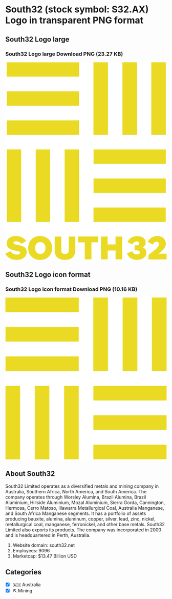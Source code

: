 # South32 (stock symbol: S32.AX) Logo in transparent PNG format

## South32 Logo large

### South32 Logo large Download PNG (23.27 KB)

![South32 Logo large Download PNG (23.27 KB)](/img/orig/S32.AX_BIG-5099675b.png)

## South32 Logo icon format

### South32 Logo icon format Download PNG (10.16 KB)

![South32 Logo icon format Download PNG (10.16 KB)](/img/orig/S32.AX-823c71ba.png)

## About South32

South32 Limited operates as a diversified metals and mining company in Australia, Southern Africa, North America, and South America. The company operates through Worsley Alumina, Brazil Alumina, Brazil Aluminium, Hillside Aluminium, Mozal Aluminium, Sierra Gorda, Cannington, Hermosa, Cerro Matoso, Illawarra Metallurgical Coal, Australia Manganese, and South Africa Manganese segments. It has a portfolio of assets producing bauxite, alumina, aluminum, copper, silver, lead, zinc, nickel, metallurgical coal, manganese, ferronickel, and other base metals. South32 Limited also exports its products. The company was incorporated in 2000 and is headquartered in Perth, Australia.

1. Website domain: south32.net
2. Employees: 9096
3. Marketcap: $13.47 Billion USD


## Categories
- [x] 🇦🇺 Australia
- [x] ⛏️ Mining
